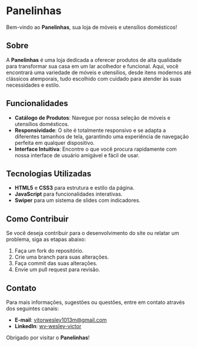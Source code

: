 # Panelinhas

Bem-vindo ao **Panelinhas**, sua loja de móveis e utensílios domésticos! 

## Sobre

A **Panelinhas** é uma loja dedicada a oferecer produtos de alta qualidade para transformar sua casa em um lar acolhedor e funcional. Aqui, você encontrará uma variedade de móveis e utensílios, desde itens modernos até clássicos atemporais, tudo escolhido com cuidado para atender às suas necessidades e estilo.

## Funcionalidades

- **Catálogo de Produtos**: Navegue por nossa seleção de móveis e utensílios domésticos.
- **Responsividade**: O site é totalmente responsivo e se adapta a diferentes tamanhos de tela, garantindo uma experiência de navegação perfeita em qualquer dispositivo.
- **Interface Intuitiva**: Encontre o que você procura rapidamente com nossa interface de usuário amigável e fácil de usar.

## Tecnologias Utilizadas

- **HTML5** e **CSS3** para estrutura e estilo da página.
- **JavaScript** para funcionalidades interativas.
- **Swiper** para um sistema de slides com indicadores.

## Como Contribuir

Se você deseja contribuir para o desenvolvimento do site ou relatar um problema, siga as etapas abaixo:

1. Faça um fork do repositório.
2. Crie uma branch para suas alterações.
3. Faça commit das suas alterações.
4. Envie um pull request para revisão.

## Contato

Para mais informações, sugestões ou questões, entre em contato através dos seguintes canais:

- **E-mail**: [vitorwesley1013m@gmail.com](mailto:vitorwesley1013m@gmail.com)
- **LinkedIn**: [wv-wesley-victor](https://www.linkedin.com/in/wv-wesley-victor)

Obrigado por visitar o **Panelinhas**!
